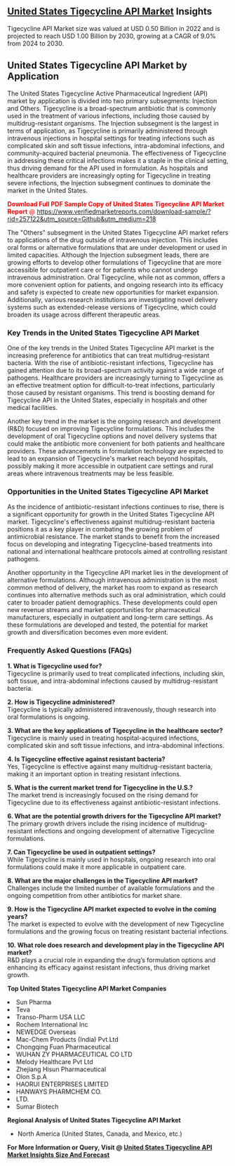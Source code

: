 <h2><a href="https://www.verifiedmarketreports.com/download-sample/?rid=257122&amp;utm_source=Github&amp;utm_medium=218" target="_blank">United States Tigecycline API Market</a> Insights</h2><p>Tigecycline API Market size was valued at USD 0.50 Billion in 2022 and is projected to reach USD 1.00 Billion by 2030, growing at a CAGR of 9.0% from 2024 to 2030.</p><p> <h2>United States Tigecycline API Market by Application</h2> <p>The United States Tigecycline Active Pharmaceutical Ingredient (API) market by application is divided into two primary subsegments: Injection and Others. Tigecycline is a broad-spectrum antibiotic that is commonly used in the treatment of various infections, including those caused by multidrug-resistant organisms. The Injection subsegment is the largest in terms of application, as Tigecycline is primarily administered through intravenous injections in hospital settings for treating infections such as complicated skin and soft tissue infections, intra-abdominal infections, and community-acquired bacterial pneumonia. The effectiveness of Tigecycline in addressing these critical infections makes it a staple in the clinical setting, thus driving demand for the API used in formulation. As hospitals and healthcare providers are increasingly opting for Tigecycline in treating severe infections, the Injection subsegment continues to dominate the market in the United States.</p> <p><p><span class=""><span style="color: #ff0000;"><strong>Download Full PDF Sample Copy of United States Tigecycline API Market Report</strong> @ </span><a href="https://www.verifiedmarketreports.com/download-sample/?rid=257122&amp;utm_source=Github&amp;utm_medium=218" target="_blank">https://www.verifiedmarketreports.com/download-sample/?rid=257122&amp;utm_source=Github&amp;utm_medium=218</a></span></p></p> <p>The "Others" subsegment in the United States Tigecycline API market refers to applications of the drug outside of intravenous injection. This includes oral forms or alternative formulations that are under development or used in limited capacities. Although the Injection subsegment leads, there are growing efforts to develop other formulations of Tigecycline that are more accessible for outpatient care or for patients who cannot undergo intravenous administration. Oral Tigecycline, while not as common, offers a more convenient option for patients, and ongoing research into its efficacy and safety is expected to create new opportunities for market expansion. Additionally, various research institutions are investigating novel delivery systems such as extended-release versions of Tigecycline, which could broaden its usage across different therapeutic areas.</p> <h3>Key Trends in the United States Tigecycline API Market</h3> <p>One of the key trends in the United States Tigecycline API market is the increasing preference for antibiotics that can treat multidrug-resistant bacteria. With the rise of antibiotic-resistant infections, Tigecycline has gained attention due to its broad-spectrum activity against a wide range of pathogens. Healthcare providers are increasingly turning to Tigecycline as an effective treatment option for difficult-to-treat infections, particularly those caused by resistant organisms. This trend is boosting demand for Tigecycline API in the United States, especially in hospitals and other medical facilities.</p> <p>Another key trend in the market is the ongoing research and development (R&D) focused on improving Tigecycline formulations. This includes the development of oral Tigecycline options and novel delivery systems that could make the antibiotic more convenient for both patients and healthcare providers. These advancements in formulation technology are expected to lead to an expansion of Tigecycline's market reach beyond hospitals, possibly making it more accessible in outpatient care settings and rural areas where intravenous treatments may be less feasible.</p> <h3>Opportunities in the United States Tigecycline API Market</h3> <p>As the incidence of antibiotic-resistant infections continues to rise, there is a significant opportunity for growth in the United States Tigecycline API market. Tigecycline's effectiveness against multidrug-resistant bacteria positions it as a key player in combating the growing problem of antimicrobial resistance. The market stands to benefit from the increased focus on developing and integrating Tigecycline-based treatments into national and international healthcare protocols aimed at controlling resistant pathogens.</p> <p>Another opportunity in the Tigecycline API market lies in the development of alternative formulations. Although intravenous administration is the most common method of delivery, the market has room to expand as research continues into alternative methods such as oral administration, which could cater to broader patient demographics. These developments could open new revenue streams and market opportunities for pharmaceutical manufacturers, especially in outpatient and long-term care settings. As these formulations are developed and tested, the potential for market growth and diversification becomes even more evident.</p> <h3>Frequently Asked Questions (FAQs)</h3> <p><strong>1. What is Tigecycline used for?</strong><br> Tigecycline is primarily used to treat complicated infections, including skin, soft tissue, and intra-abdominal infections caused by multidrug-resistant bacteria.</p> <p><strong>2. How is Tigecycline administered?</strong><br> Tigecycline is typically administered intravenously, though research into oral formulations is ongoing.</p> <p><strong>3. What are the key applications of Tigecycline in the healthcare sector?</strong><br> Tigecycline is mainly used in treating hospital-acquired infections, complicated skin and soft tissue infections, and intra-abdominal infections.</p> <p><strong>4. Is Tigecycline effective against resistant bacteria?</strong><br> Yes, Tigecycline is effective against many multidrug-resistant bacteria, making it an important option in treating resistant infections.</p> <p><strong>5. What is the current market trend for Tigecycline in the U.S.?</strong><br> The market trend is increasingly focused on the rising demand for Tigecycline due to its effectiveness against antibiotic-resistant infections.</p> <p><strong>6. What are the potential growth drivers for the Tigecycline API market?</strong><br> The primary growth drivers include the rising incidence of multidrug-resistant infections and ongoing development of alternative Tigecycline formulations.</p> <p><strong>7. Can Tigecycline be used in outpatient settings?</strong><br> While Tigecycline is mainly used in hospitals, ongoing research into oral formulations could make it more applicable in outpatient care.</p> <p><strong>8. What are the major challenges in the Tigecycline API market?</strong><br> Challenges include the limited number of available formulations and the ongoing competition from other antibiotics for market share.</p> <p><strong>9. How is the Tigecycline API market expected to evolve in the coming years?</strong><br> The market is expected to evolve with the development of new Tigecycline formulations and the growing focus on treating resistant bacterial infections.</p> <p><strong>10. What role does research and development play in the Tigecycline API market?</strong><br> R&D plays a crucial role in expanding the drug’s formulation options and enhancing its efficacy against resistant infections, thus driving market growth.</p> </p><p><strong>Top United States Tigecycline API Market Companies</strong></p><div data-test-id=""><p><li>Sun Pharma</li><li> Teva</li><li> Transo-Pharm USA LLC</li><li> Rochem International Inc</li><li> NEWEDGE Overseas</li><li> Mac-Chem Products (India) Pvt.Ltd</li><li> Chongqing Fuan Pharmaceutical</li><li> WUHAN ZY PHARMACEUTICAL CO LTD</li><li> Melody Healthcare Pvt Ltd</li><li> Zhejiang Hisun Pharmaceutical</li><li> Olon S.p.A</li><li> HAORUI ENTERPRISES LIMITED</li><li> HANWAYS PHARMCHEM CO.</li><li> LTD.</li><li> Sumar Biotech</li></p><div><strong>Regional Analysis of&nbsp;United States Tigecycline API Market</strong></div><ul><li dir="ltr"><p dir="ltr">North America&nbsp;(United States, Canada, and Mexico, etc.)</p></li></ul><p><strong>For More Information or Query, Visit @&nbsp;</strong><strong><a href="https://www.verifiedmarketreports.com/product/tigecycline-api-market/?utm_source=Github&amp;utm_medium=218" target="_blank">United States Tigecycline API Market Insights Size And Forecast</a></strong></p></div>
